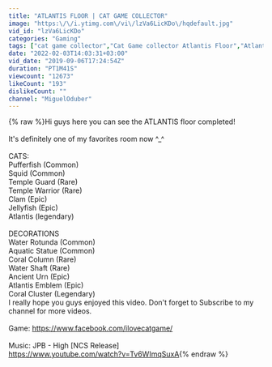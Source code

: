 ```yaml
---
title: "ATLANTIS FLOOR | CAT GAME COLLECTOR"
image: "https:\/\/i.ytimg.com\/vi\/lzVa6LicKDo\/hqdefault.jpg"
vid_id: "lzVa6LicKDo"
categories: "Gaming"
tags: ["cat game collector","Cat Game collector Atlantis Floor","Atlantis Floor Cat game"]
date: "2022-02-03T14:03:31+03:00"
vid_date: "2019-09-06T17:24:54Z"
duration: "PT1M41S"
viewcount: "12673"
likeCount: "193"
dislikeCount: ""
channel: "MiguelOduber"
---
```

{% raw %}Hi guys here you can see the ATLANTIS floor completed!<br /><br />It's definitely one of my favorites room now ^_^<br /><br />CATS:<br />Pufferfish   (Common)<br />Squid (Common)<br />Temple Guard (Rare)<br />Temple Warrior (Rare)<br />Clam (Epic)<br />Jellyfish (Epic)<br />Atlantis (legendary)<br /><br />DECORATIONS<br />Water Rotunda (Common)<br />Aquatic Statue (Common)<br />Coral Column (Rare)<br />Water Shaft (Rare)<br />Ancient Urn (Epic)<br />Atlantis Emblem (Epic)<br />Coral Cluster (Legendary)<br />I really hope you guys enjoyed this video. Don't forget to Subscribe to my channel for more videos.<br /><br />Game: <a rel="nofollow" target="blank" href="https://www.facebook.com/ilovecatgame/">https://www.facebook.com/ilovecatgame/</a><br /><br />Music: JPB - High [NCS Release]<br /><a rel="nofollow" target="blank" href="https://www.youtube.com/watch?v=Tv6WImqSuxA">https://www.youtube.com/watch?v=Tv6WImqSuxA</a>{% endraw %}
